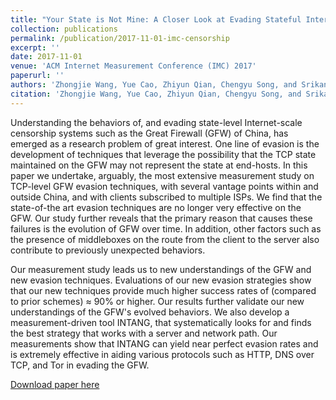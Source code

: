 ```yaml
---
title: "Your State is Not Mine: A Closer Look at Evading Stateful Internet Censorship"
collection: publications
permalink: /publication/2017-11-01-imc-censorship
excerpt: ''
date: 2017-11-01
venue: 'ACM Internet Measurement Conference (IMC) 2017'
paperurl: ''
authors: 'Zhongjie Wang, Yue Cao, Zhiyun Qian, Chengyu Song, and Srikanth V. Krishnamurthy'
citation: 'Zhongjie Wang, Yue Cao, Zhiyun Qian, Chengyu Song, and Srikanth V. Krishnamurthy. 2017. Your state is not mine: a closer look at evading stateful internet censorship. In Proceedings of the 2017 Internet Measurement Conference (IMC ’17). Association for Computing Machinery, New York, NY, USA, 114–127. DOI:https://doi.org/10.1145/3131365.3131374'
---
```

Understanding the behaviors of, and evading state-level Internet-scale censorship systems such as the Great Firewall (GFW) of China, has emerged as a research problem of great interest. One line of evasion is the development of techniques that leverage the possibility that the TCP state maintained on the GFW may not represent the state at end-hosts. In this paper we undertake, arguably, the most extensive measurement study on TCP-level GFW evasion techniques, with several vantage points within and outside China, and with clients subscribed to multiple ISPs. We find that the state-of-the art evasion techniques are no longer very effective on the GFW. Our study further reveals that the primary reason that causes these failures is the evolution of GFW over time. In addition, other factors such as the presence of middleboxes on the route from the client to the server also contribute to previously unexpected behaviors.

Our measurement study leads us to new understandings of the GFW and new evasion techniques. Evaluations of our new evasion strategies show that our new techniques provide much higher success rates of (compared to prior schemes) ≈ 90% or higher. Our results further validate our new understandings of the GFW's evolved behaviors. We also develop a measurement-driven tool INTANG, that systematically looks for and finds the best strategy that works with a server and network path. Our measurements show that INTANG can yield near perfect evasion rates and is extremely effective in aiding various protocols such as HTTP, DNS over TCP, and Tor in evading the GFW.

[Download paper here](https://zhongjie.me/files/imc17_censorship.pdf)

